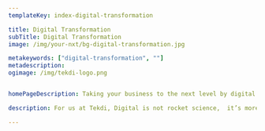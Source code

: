 ```yaml
---
templateKey: index-digital-transformation

title: Digital Transformation
subTitle: Digital Transformation
image: /img/your-nxt/bg-digital-transformation.jpg

metakeywords: ["digital-transformation", ""]
metadescription:
ogimage: /img/tekdi-logo.png


homePageDescription: Taking your business to the next level by digital transformation of existing processes that help improve productivity and organization efficiency.

description: For us at Tekdi, Digital is not rocket science,  it’s more of a practice, it’s at the root of everything we do. It is something that we keep improving upon because we realize that for our customers to be successful there must be a measurable impact on both- customer experience and operational excellence. For us, business outcomes are a product of experience and excellence. As digital impacts different industries differently, we strongly believe that every industry offers a number of unique transformation opportunities. Resulting, our primary motive is to deliver great digital experiences across every sector. We understand that the experiences we deliver to our customers impact the industries they operate in. Our Digital capabilities also empower our customers to change the economies of their business and achieve growth by reinventing their business models and helping them work more cohesively with their supply chains.

---
```

